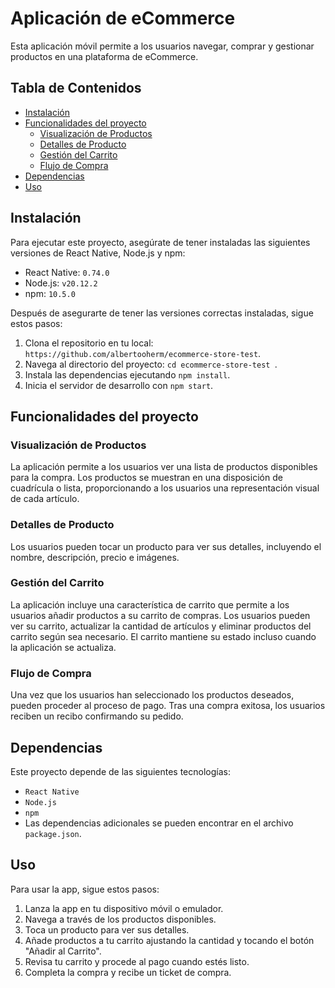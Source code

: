 # Aplicación de eCommerce

Esta aplicación móvil permite a los usuarios navegar, comprar y gestionar productos en una plataforma de eCommerce.

## Tabla de Contenidos
- [Instalación](#instalación)
- [Funcionalidades del proyecto](#funcionalidades-del-proyecto)
  - [Visualización de Productos](#visualización-de-productos)
  - [Detalles de Producto](#detalles-de-producto)
  - [Gestión del Carrito](#gestión-del-carrito)
  - [Flujo de Compra](#flujo-de-compra)
- [Dependencias](#dependencias)
- [Uso](#uso)

## Instalación
Para ejecutar este proyecto, asegúrate de tener instaladas las siguientes versiones de React Native, Node.js y npm:

- React Native: `0.74.0`
- Node.js: `v20.12.2`
- npm: `10.5.0`

Después de asegurarte de tener las versiones correctas instaladas, sigue estos pasos:

1. Clona el repositorio en tu local: `https://github.com/albertooherm/ecommerce-store-test`.
2. Navega al directorio del proyecto: `cd ecommerce-store-test `.
3. Instala las dependencias ejecutando `npm install`.
4. Inicia el servidor de desarrollo con `npm start`.

## Funcionalidades del proyecto
### Visualización de Productos
La aplicación permite a los usuarios ver una lista de productos disponibles para la compra. Los productos se muestran en una disposición de cuadrícula o lista, proporcionando a los usuarios una representación visual de cada artículo.

### Detalles de Producto
Los usuarios pueden tocar un producto para ver sus detalles, incluyendo el nombre, descripción, precio e imágenes.

### Gestión del Carrito
La aplicación incluye una característica de carrito que permite a los usuarios añadir productos a su carrito de compras. Los usuarios pueden ver su carrito, actualizar la cantidad de artículos y eliminar productos del carrito según sea necesario. El carrito mantiene su estado incluso cuando la aplicación se actualiza.

### Flujo de Compra
Una vez que los usuarios han seleccionado los productos deseados, pueden proceder al proceso de pago. Tras una compra exitosa, los usuarios reciben un recibo confirmando su pedido.

## Dependencias
Este proyecto depende de las siguientes tecnologías:

- `React Native`
- `Node.js`
- `npm`
- Las dependencias adicionales se pueden encontrar en el archivo `package.json`.

## Uso
Para usar la app, sigue estos pasos:

1. Lanza la app en tu dispositivo móvil o emulador.
2. Navega a través de los productos disponibles.
3. Toca un producto para ver sus detalles.
4. Añade productos a tu carrito ajustando la cantidad y tocando el botón "Añadir al Carrito".
5. Revisa tu carrito y procede al pago cuando estés listo.
6. Completa la compra y recibe un ticket de compra.
